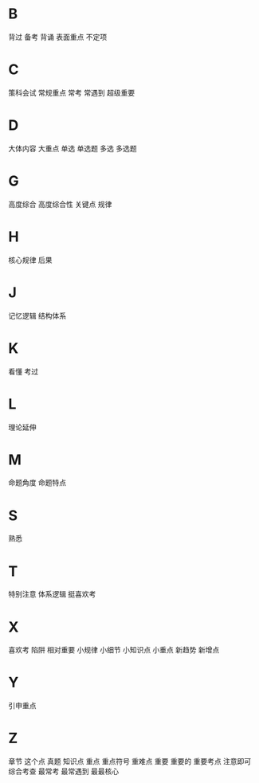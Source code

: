 
# B

背过
备考
背诵
表面重点
不定项

# C

策科会试
常规重点
常考
常遇到
超级重要

# D

大体内容
大重点
单选
单选题
多选
多选题

# G

高度综合
高度综合性
关键点
规律

# H

核心规律
后果

# J

记忆逻辑
结构体系

# K

看懂
考过

# L

理论延伸

# M

命题角度
命题特点

# S

熟悉

# T

特别注意
体系逻辑
挺喜欢考

# X

喜欢考
陷阱
相对重要
小规律
小细节
小知识点
小重点
新趋势
新增点

# Y

引申重点

# Z

章节
这个点
真题
知识点
重点
重点符号
重难点
重要
重要的
重要考点
注意即可
综合考查
最常考
最常遇到
最最核心

